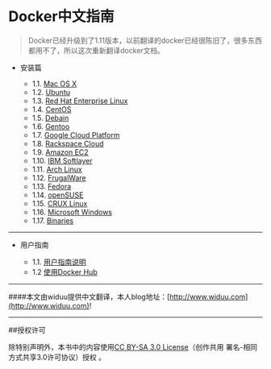 Docker中文指南
===

>Docker已经升级到了1.11版本，以前翻译的docker已经很陈旧了，很多东西都用不了，所以这次重新翻译docker文档。

* 安装篇

	 - 1.1.  [Mac OS X](/installation/macos.md)
 	 - 1.2.  [Ubuntu](/installation/ubuntu.md)
 	 - 1.3.  [Red Hat Enterprise Linux](/installation/ubuntu.md)
 	 - 1.4.  [CentOS](/installation/centos.md)
 	 - 1.5.  [Debain](/installation/debain.md)
 	 - 1.6.  [Gentoo](/installation/gentoo.md)
 	 - 1.7.  [Google Cloud Platform](/installation/google.md)
 	 - 1.8.  [Rackspace Cloud](/installation/rackspace.md)
 	 - 1.9.  [Amazon EC2](/installation/amazon.md)
 	 - 1.10. [IBM Softlayer](/installation/softlayer.md)
 	 - 1.11. [Arch Linux](/installation/archlinux.md)
 	 - 1.12. [FrugalWare](/installation/frugalware.md)
 	 - 1.13. [Fedora](/installation/fedora.md)
 	 - 1.14. [openSUSE](/installation/opensuse.md)
 	 - 1.15. [CRUX Linux](/installation/crux.md)
 	 - 1.16. [Microsoft Windows](/installation/windows.md)
 	 - 1.17. [Binaries](/installation/binaries.md)

---
* 用户指南
	
	- 1.1.   [用户指南说明](/userguide/README.md)
	- 1.2    [使用Docker Hub](dockerhub.md)









---

####本文由widuu提供中文翻译，本人blog地址：[http://www.widuu.com](http://www.widuu.com)!

---

##授权许可

除特别声明外，本书中的内容使用[CC BY-SA 3.0 License](http://creativecommons.org/licenses/by-sa/3.0/)（创作共用 署名-相同方式共享3.0许可协议）授权 。



